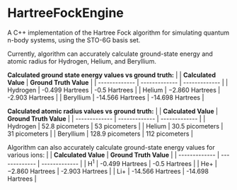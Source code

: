 # HartreeFockEngine
A C++ implementation of the Hartree Fock algorithm for simulating quantum n-body systems, using the STO-6G basis set.

Currently, algorithm can accurately calculate ground-state energy and atomic radius for Hydrogen, Helium, and Beryllium.

**Calculated ground state energy values vs ground truth:**
|    | **Calculated Value** | **Ground Truth Value** |
| ------------- | ------------- | ------------- |
| Hydrogen | -0.499 Hartrees | -0.5 Hartrees |
| Helium | −2.860 Hartrees | -2.903 Hartrees |
| Beryllium | -14.566 Hartrees | -14.698 Hartrees |


**Calculated atomic radius values vs ground truth:**
|    | **Calculated Value** | **Ground Truth Value** |
| ------------- | ------------- | ------------- |
| Hydrogen | 52.8 picometers | 53 picometers |
| Helium | 30.5 picometers | 31 picometers |
| Beryllium | 128.9 picometers | 112 picometers |

Algorithm can also accurately calculate ground-state energy values for various ions:
|    | **Calculated Value** | **Ground Truth Value** |
| ------------- | ------------- | ------------- |
| H<sup>1</sup> | -0.499 Hartrees | -0.5 Hartrees |
| He+ | −2.860 Hartrees | -2.903 Hartrees |
| Li+ | -14.566 Hartrees | -14.698 Hartrees |
